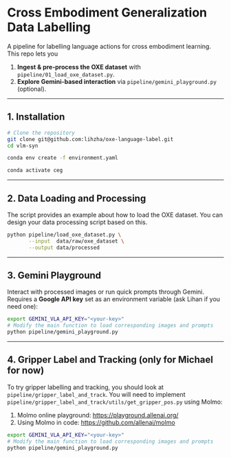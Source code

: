 # Cross Embodiment Generalization Data Labelling

A pipeline for labelling language actions for cross embodiment learning. This repo lets you

1. **Ingest & pre‑process the OXE dataset** with `pipeline/01_load_oxe_dataset.py`.
2. **Explore Gemini‑based interaction** via `pipeline/gemini_playground.py` (optional).

---

## 1. Installation

```bash
# Clone the repository
git clone git@github.com:lihzha/oxe-language-label.git
cd vlm‑syn

conda env create -f environment.yaml

conda activate ceg
```

---

## 2. Data Loading and Processing

The script provides an example about how to load the OXE dataset. You can design your data processing script based on this.

```bash
python pipeline/load_oxe_dataset.py \
       --input  data/raw/oxe_dataset \
       --output data/processed
```

---

## 3. Gemini Playground

Interact with processed images or run quick prompts through Gemini.
Requires a **Google API key** set as an environment variable (ask Lihan if you need one):

```bash
export GEMINI_VLA_API_KEY="<your‑key>"
# Modify the main function to load corresponding images and prompts
python pipeline/gemini_playground.py
```

---

## 4. Gripper Label and Tracking (only for Michael for now)

To try gripper labelling and tracking, you should look at `pipeline/gripper_label_and_track`. You will need to implement `pipeline/gripper_label_and_track/utils/get_gripper_pos.py` using Molmo:
1. Molmo online playground: https://playground.allenai.org/
2. Using Molmo in code: https://github.com/allenai/molmo

```bash
export GEMINI_VLA_API_KEY="<your‑key>"
# Modify the main function to load corresponding images and prompts
python pipeline/gemini_playground.py
```

